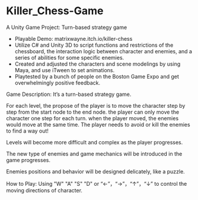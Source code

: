 # Killer_Chess-Game
A Unity Game Project: Turn-based strategy game
- Playable Demo: matrixwayne.itch.io/killer-chess 
- Utilize C# and Unity 3D to script functions and restrictions of the chessboard, the interaction logic between character and enemies, and a series of abilities for some specific enemies.
- Created and adjusted the characters and scene modelings by using Maya, and use iTween to set animations.
- Playtested by a bunch of people on the Boston Game Expo and get overwhelmingly positive feedback. 

Game Description:
It’s a turn-based strategy game. 

For each level, the propose of the player is to move the character step by step from the start node to the end node. the     player can only move the character one step for each turn. when the player moved, the enemies would move at the same time. The player needs to avoid or kill the enemies to find a way out! 

Levels will become more difficult and complex as the player progresses.

The new type of enemies and game mechanics will be introduced in the game progresses.

Enemies positions and behavior will be designed delicately, like a puzzle. 


How to Play:
Using "W"  "A"   "S"  "D" or “←”，“→”，“↑”，“↓”  to control the moving directions of character.
